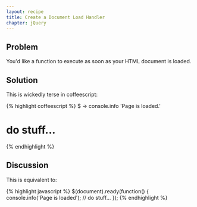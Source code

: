 ```yaml
---
layout: recipe
title: Create a Document Load Handler
chapter: jQuery
---
```

## Problem

You'd like a function to execute as soon as your HTML document is loaded.

## Solution

This is wickedly terse in coffeescript:

{% highlight coffeescript %}
$ ->
  console.info 'Page is loaded.'
  # do stuff...
{% endhighlight %}

## Discussion

This is equivalent to:

{% highlight javascript %}
$(document).ready(function() {
  console.info('Page is loaded');
  // do stuff...
});
{% endhighlight %}
